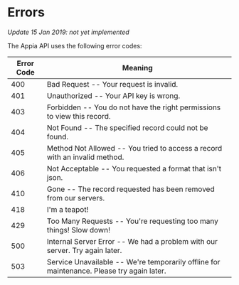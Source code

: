# Errors

_Update 15 Jan 2019: not yet implemented_

The Appia API uses the following error codes:

| Error Code | Meaning                                                                                   |
| ---------- | ----------------------------------------------------------------------------------------- |
| 400        | Bad Request -- Your request is invalid.                                                   |
| 401        | Unauthorized -- Your API key is wrong.                                                    |
| 403        | Forbidden -- You do not have the right permissions to view this record.                   |
| 404        | Not Found -- The specified record could not be found.                                     |
| 405        | Method Not Allowed -- You tried to access a record with an invalid method.                |
| 406        | Not Acceptable -- You requested a format that isn't json.                                 |
| 410        | Gone -- The record requested has been removed from our servers.                           |
| 418        | I'm a teapot!                                                                             |
| 429        | Too Many Requests -- You're requesting too many things! Slow down!                        |
| 500        | Internal Server Error -- We had a problem with our server. Try again later.               |
| 503        | Service Unavailable -- We're temporarily offline for maintenance. Please try again later. |
